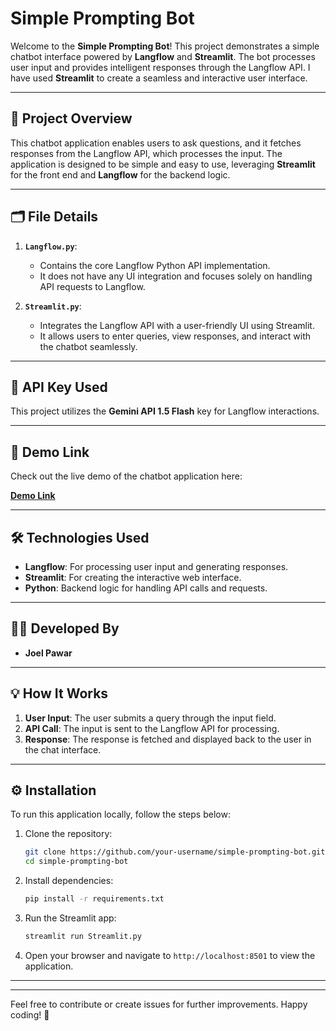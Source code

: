 # Simple Prompting Bot

Welcome to the **Simple Prompting Bot**! This project demonstrates a simple chatbot interface powered by **Langflow** and **Streamlit**. The bot processes user input and provides intelligent responses through the Langflow API. I have used **Streamlit** to create a seamless and interactive user interface.

---

## 📝 Project Overview

This chatbot application enables users to ask questions, and it fetches responses from the Langflow API, which processes the input. The application is designed to be simple and easy to use, leveraging **Streamlit** for the front end and **Langflow** for the backend logic.

---

## 🗂️ File Details

1. **`Langflow.py`**:
   - Contains the core Langflow Python API implementation.
   - It does not have any UI integration and focuses solely on handling API requests to Langflow.

2. **`Streamlit.py`**:
   - Integrates the Langflow API with a user-friendly UI using Streamlit.
   - It allows users to enter queries, view responses, and interact with the chatbot seamlessly.

---

## 🔑 API Key Used

This project utilizes the **Gemini API 1.5 Flash** key for Langflow interactions.

---

## 🚀 Demo Link

Check out the live demo of the chatbot application here:

[**Demo Link**](https://joellangapp.streamlit.app)

---

## 🛠️ Technologies Used

- **Langflow**: For processing user input and generating responses.
- **Streamlit**: For creating the interactive web interface.
- **Python**: Backend logic for handling API calls and requests.

---

## 👨‍💻 Developed By

- **Joel Pawar**  
 

---

## 💡 How It Works

1. **User Input**: The user submits a query through the input field.
2. **API Call**: The input is sent to the Langflow API for processing.
3. **Response**: The response is fetched and displayed back to the user in the chat interface.

---

## ⚙️ Installation

To run this application locally, follow the steps below:

1. Clone the repository:
    ```bash
    git clone https://github.com/your-username/simple-prompting-bot.git
    cd simple-prompting-bot
    ```

2. Install dependencies:
    ```bash
    pip install -r requirements.txt
    ```

3. Run the Streamlit app:
    ```bash
    streamlit run Streamlit.py
    ```

4. Open your browser and navigate to `http://localhost:8501` to view the application.

---



---

Feel free to contribute or create issues for further improvements. Happy coding! 🎉
